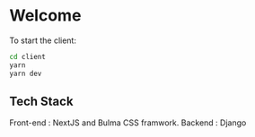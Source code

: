 # Welcome

To start the client:

```bash
cd client
yarn
yarn dev
```

## Tech Stack

Front-end : NextJS and Bulma CSS framwork.
Backend : Django
